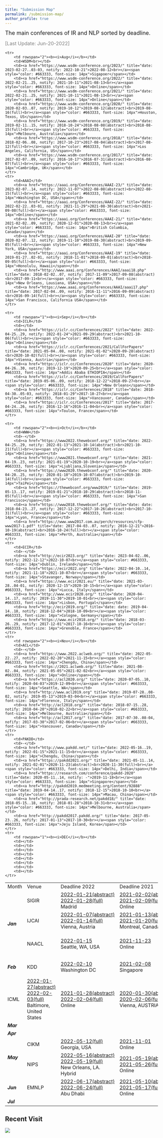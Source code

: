 ```yaml
---
title: "Submission Map"
permalink: /submission-map/
author_profile: true
---
```

<font size="4">The main conferences of IR and NLP sorted by deadline.</font> 


<font size="3" color="grey">[Last Update: Jun-20-2022]</font>

<table align="center">
	<tr>
		<td>Month</td>
		<td>Venue</td>
		<td>Deadline 2022</td>
		<td><nobr>Deadline 2021</nobr></td>
		<td><nobr>Deadline 2020</nobr></td>
		<td>Deadline 2019</td>
		<td>Deadline 2018</td>
		<td>Deadline 2017</td>
		<td>Deadline 2016</td>
	</tr>
	<tr>
		<td rowspan="3"><b><i>Jan</i></b></td>
		<td>SIGIR</td>
		<td><a href="https://sigir.org/sigir2022/" title="date: 2022-07-11..15, notify: 2022-04-29"><nobr>2022-01-21(abstract)</nobr><br>2022-01-28(full)<br></a><span style="color: #663333, font-size: 14px">Madrid</span></td>
		<td><a href="https://sigir.org/sigir2021/" title="date: 2021-07-11..15, notify: 2021-02-14"><nobr>2021-02-02(abstract)</nobr><br>2021-02-09(full)<br></a><span style="color: #663333, font-size: 14px">Online</span></td>
		<td><a href="https://sigir.org/sigir2020/" title="date: 2020-07-25..30, notify: 2020-04-22"><nobr>2020-01-15(abstract)</nobr><br>2020-01-22(full)<br></a><span style="color: #663333, font-size: 14px">XiAn, China</span></td>
		<td><a href="https://sigir.org/sigir2019/" title="date: 2019-07-21.25, notify: 2019-04-14"><nobr>2019-01-21(abstract)</nobr><br>2019-01-28(full)<br></a><span style="color: #663333, font-size: 14px">Paris, France</span></td>
		<td><a href="https://sigir.org/sigir2018/" title="date: 2018-07-08..12, notify: 2018-04-18"><nobr>2018-01-22(abstract)</nobr><br>2018-01-29(full)<br></a><span style="color: #663333, font-size: 14px">Michigan, US</span></td>
		<td><a href="https://sigir.org/sigir2017/" title="date: 2017-07-21.25, notify: 2017-04-11"><nobr>2017-01-17(abstract)</nobr><br>2017-01-24(full)<br></a><span style="color: #663333, font-size: 14px">Tokyo, Japan</span></td>
		<td><a href="https://sigir.org/sigir2016/" title="date: 2016-07-06..12, notify: 2016-04-18"><nobr>2016-01-22(abstract)</nobr><br>2016-01-29(full)<br></a><span style="color: #663333, font-size: 14px">Pisa, Italy</span></td>
	</tr>
	<tr>
		<td>IJCAI</td>
		<td><a href="https://ijcai-22.org/" title="date: 2022-07-23..29, notify: 2022-04-20">2022-01-07(abstract)<br>2022-01-14(full)<br></a><span style="color: #663333, font-size: 14px">Vienna, Austria</span></td>
		<td><a href="https://ijcai-21.org/" title="date: 2021-08-19..26, notify: 2021-03-07"><nobr>2021-01-13(abstract)</nobr><br>2021-01-20(full)<br></a><span style="color: #663333, font-size: 14px">Montreal, Canada</span></td>
		<td><a href="https://static.ijcai.org/ijcai-pricai-2020-schedule/" title="date: 2020-07-11..17, notify: 2020-03-14"><nobr>2020-01-15(abstract)</nobr><br>2020-01-21(full)<br></a><span style="color: #663333, font-size: 14px">Tokyo, Japan</span></td>
		<td><a href="https://www.ijcai19.org/" title="date: 2019-08-10..16, notify: 2019-04-09"><nobr>2019-02-19(abstract)</nobr><br>2019-02-25(full)<br></a><span style="color: #663333, font-size: 14px">Macao, China</span></td>
		<td><a href="http://www.ijcai-18.org/cfp/index.html" title="date: 2018-07-13..19, notify: 2018-04-16"><nobr>2018-01-25(abstract)</nobr><br>2018-02-02(full)<br></a><span style="color: #663333, font-size: 14px">Stockholm, Sweden</span></td>
		<td><a href="https://ijcai-17.org/index.html" title="date: 2017-08-19..25, notify: 2017-04-23"><nobr>2017-02-16(abstract)</nobr><br>2017-02-20(full)<br></a><span style="color: #663333, font-size: 14px">Melbourne, Australia</span></td>
		<td><a href="https://ijcai-16.org/" title="date: 2016-07-09..15, notify: 2016-04-04"><nobr>2016-01-27(abstract)</nobr><br>2016-02-02(full)<br></a><span style="color: #663333, font-size: 14px">New York, USA</span></td>
	</tr>
		<tr>
		<td>NAACL</td>
		<td><a href="https://2022.naacl.org/calls/papers/" title="date: 2022-07-10..15, notify: 2022-04-07">2022-01-15<br></a><span style="color: #663333, font-size: 14px">Seattle, WA, USA</span></td>
		<td><a href="https://2021.naacl.org/" title="date: 2021-06-06..11, notify: 2021-03-10">2021-11-23<br></a><span style="color: #663333, font-size: 14px">Online</span></td>
		<td></td>
		<td><a href="http://naacl2019.org/" title="date: 2019-06-03..05, notify: 2019-02-22"><nobr>2018-12-03(abstract)</nobr><br>2018-12-10(full)<br></a><span style="color: #663333, font-size: 14px">Hyatt Regency in Minneapolis</span></td>
		<td><a href="http://naacl.org/naacl-hlt-2018/" title="date: 2018-06-01..06, notify: 2018-02-13">2017-12-15<br></a><span style="color: #663333, font-size: 14px">New Orleans, Louisiana</span></td>
		<td></td>
		<td><a href="http://naacl.org/naacl-hlt-2016/" title="date: 2016-06-12..17, notify: 2016-03-02">2016-01-26<br></a><span style="color: #663333, font-size: 14px">San Diego</span></td>
	</tr>
	<tr>
		<td rowspan="1"><b><i>Feb</i></b></td>
		<td>KDD</td>
		<td><a href="https://kdd.org/kdd2022/" title="date: 2022-08-14..18, notify: 2022-05-19"><nobr>2022-02-10<br></a><span style="color: #663333, font-size: 14px">Washington DC</span></td>
		<td><a href="https://www.kdd.org/kdd2021" title="date: 2021-08-14..18, notify: 2021-05-17">2021-02-08<br></a><span style="color: #663333, font-size: 14px">Singapore</span></td>
		<td><a href="https://www.kdd.org/kdd2020" title="date: 2020-08-22..27, notify: 2020-05-15">2020-02-13<br></a><span style="color: #663333, font-size: 14px">San Diego, California, USA</span></td>
		<td><a href="https://www.kdd.org/kdd2019" title="date: 2019-08-03..07, notify: 2019-04-28">2019-02-03<br></a><span style="color: #663333, font-size: 14px">Anchorage, Alaska - USA</span></td>
		<td><a href="https://www.kdd.org/kdd2018" title="date: 2018-08-19..23, notify: 2018-05-06">2018-02-11<br></a><span style="color: #663333, font-size: 14px">London, UK</span></td>
		<td><a href="https://www.kdd.org/kdd2017" title="date: 2017-08-13..17, notify: 2016-12-31">2016-12-09<br></a><span style="color: #663333, font-size: 14px">Halifax, Nova Scotia, Canada</span></td>
		<td><a href="https://www.kdd.org/kdd2016" title="date: 2016-08-13..17, notify: 2016-05-12">2016-02-12<br></a><span style="color: #663333, font-size: 14px">San Francisco, USA</span></td>
	</tr>
	<tr>
		<td>ICML</td>
		<td><a href="https://icml.cc/Conferences/2022/" title="date: 2022-07-17..23, notify: 2022-03-21">2022-01-27(abstract)<br>2022-02-03(full)<br></a><span style="color: #663333, font-size: 14px">Baltimore, United States</span></td>
		<td><a href="https://icml.cc/Conferences/2021/CallForPapers" title="date: 2021-07-18..24, notify: 2021-05-08">2021-01-28(abstract)<br>2022-02-04(full)<br></a><span style="color: #663333, font-size: 14px">Online</span></td>
		<td><a href="https://icml.cc/Conferences/2020" title="date: 2020-07-12..18, notify: 2020-05-09">2020-01-30(abstract)<br>2020-02-06(full)<br></a><span style="color: #663333, font-size: 14px">Vienna, AUSTRIA</span></td>
		<td><a href="https://icml.cc/Conferences/2019" title="date: 2019-06-10..15, notify: 2019-04-24">2019-01-18(abstract)<br>2019-01-23(full)<br></a><span style="color: #663333, font-size: 14px">Long Beach, CA, USA</span></td>
		<td><a href="https://icml.cc/Conferences/2018/" title="date: 2018-07-10..15, notify: 2018-05-11">2018-02-09<br></a><span style="color: #663333, font-size: 14px">Stockholm SWEDEN</span></td>
		<td><a href="http://icml.cc/2017" title="date: 2017-08-06..11, notify: -">2017-02-24<br></a><span style="color: #663333, font-size: 14px">Sydney, Australia</span></td>
		<td></td>
	</tr>
	<tr>
		<td rowspan="1"><b><i>Mar</i></b></td>
		<td></td>
		<td></td>
		<td></td>
		<td></td>
		<td></td>
		<td></td>
		<td></td>
		<td></td>
	</tr>
	<tr>
		<td rowspan="1"><b><i>Apr</i></b></td>
		<td></td>
		<td></td>
		<td></td>
		<td></td>
		<td></td>
		<td></td>
		<td></td>
		<td></td>
	</tr>
	<tr>
		<td rowspan="2"><b><i>May</i></b></td>
		<td>CIKM</td>
		<td><a href="https://www.cikm2022.org/" title="date: 2022-10-17..22, notify: 2022-08-01">2022-05-12(full)<br></a><span style="color: #663333, font-size: 14px">Georgia, USA</span></td>
		<td><a href="https://www.cikm2021.org/" title="date: 2021-11-01..5, notify: 2021-07-05">2021-11-01<br></a><span style="color: #663333, font-size: 14px">Online</span></td>
		<td><a href="https://www.cikm2020.org/" title="date: 2020-10-19..23, notify: 2020-07-06">2020-10-19<br></a><span style="color: #663333, font-size: 14px">Online</span></td>
		<td><a href="https://www.cikm2019.org/" title="date: 2019-11-03..07, notify: 2019-07-15">2019-11-03<br></a><span style="color: #663333, font-size: 14px">Beijing, China</span></td>
		<td><a href="http://www.cikm2018.units.it/" title="date: 2018-10-22..26, notify: 2018-07-07">2018-10-22<br></a><span style="color: #663333, font-size: 14px">Turing, Italy</span></td>
		<td><a href="http://www.cikmconference.org/CIKM2017/" title="date: 2017-11-06..10, notify: 2017-06-30">2017-11-06<br></a><span style="color: #663333, font-size: 14px">Singapore</span></td>
		<td><a href="https://www.cikm2016.org/" title="date: 2016-10-24..28, notify: 2016-07-01">2016-10-24<br></a><span style="color: #663333, font-size: 14px">Indianapolis, US</span></td>
	</tr>
	<tr>
		<td>NIPS</td>
		<td><a href="https://neurips.cc/Conferences/2022/CallForPapers" title="date: 2022-11-28..12-08, notify: 2022-09-14">2022-05-16(abstract)<br>2022-05-19(full)<br></a><span style="color: #663333, font-size: 14px">New Orleans, LA. Hybrid</span></td>
		<td><a href="https://nips.cc/Conferences/2021" title="date: 2021-12-06..14, notify: 2021-09-28">2021-05-19(abstract)<br>2021-05-26(full)<br></a><span style="color: #663333, font-size: 14px">Online</span></td>
		<td><a href="https://nips.cc/Conferences/2020/CallForPapers" title="date: 2020-12-06..12, notify: 2020-09-25">2020-05-27(abstract)<br>2020-06-03(full)<br></a><span style="color: #663333, font-size: 14px">Vancouver, Canada</span></td>
		<td><a href="https://nips.cc/Conferences/2019" title="date: 2019-12-08..14, notify: 2019-09-04">2019-05-16(abstract)<br>2019-05-23(full)<br></a><span style="color: #663333, font-size: 14px">Vancouver, Canada</span></td>
		<td><a href="https://nips.cc/Conferences/2018" title="date: 2018-12-02..08, notify: 2018-09-06">2018-05-11(abstract)<br>2018-05-18(full)<br></a><span style="color: #663333, font-size: 14px">-</span></td>
		<td><a href="https://nips.cc/Conferences/2017" title="date: 2017-12-04..09, notify: 2017-09-05">2017-05-09(full)<br></a><span style="color: #663333, font-size: 14px">Long Beach</span></td>
		<td><a href="https://nips.cc/Conferences/2016" title="date: 2016-12-05..10, notify: -">2016-05-20(full)<br></a><span style="color: #663333, font-size: 14px">Barcelona, Spain</span></td>
	</tr>
	<tr>
		<td rowspan="1"><b><i>Jun</i></b></td>
		<td>EMNLP</td>
		<td><a href="https://2022.emnlp.org/" title="date: 2022-12-09..11, notify: 2022-10-06">2022-06-17(abstract)<br>2022-06-24(full)<br></a><span style="color: #663333, font-size: 14px">Abu Dhabi</span></td>
		<td><a href="https://2021.emnlp.org/" title="date: 2021-11-07..09, notify: 2021-08-25">2021-05-10(abstract)<br>2021-05-17(full)<br></a><span style="color: #663333, font-size: 14px">Online</span></td>
		<td><a href="https://2020.emnlp.org/" title="date: 2020-11-16..18, notify: 2020-09-14">2020-05-11<br></a><span style="color: #663333, font-size: 14px">Online</span></td>
		<td><a href="https://2019.emnlp.org/" title="date: 2019-11-05..07, notify: 2019-08-12">2019-05-21<br></a><span style="color: #663333, font-size: 14px">Hong Kong, China</span></td>
		<td><a href="https://2018.emnlp.org/" title="date: 2018-11-02..04, notify: 2018-08-10">2018-05-22<br></a><span style="color: #663333, font-size: 14px">Brussels, Belgium</span></td>
		<td><a href="http://emnlp2017.net/" title="date: 2017-09-07..11, notify: 2017-06-30">2017-04-14<br></a><span style="color: #663333, font-size: 14px">Copenhagen</span></td>
		<td><a href="https://www.aclweb.org/mirror/emnlp2016/" title="date: 2016-11-02..04, notify: 2016-07-29">2016-06-03<br></a><span style="color: #663333, font-size: 14px">AUstin, Texas, US</span></td>
	</tr>
	<tr>
		<td rowspan="1"><b><i>Jul</i></b></td>
		<td></td>
		<td></td>
		<td></td>
		<td></td>
		<td></td>
		<td></td>
		<td></td>
		<td></td>
	</tr>

	<tr>
		<td rowspan="2"><b><i>Aug</i></b></td>
		<td>WSDM<br></td>
		<td><a href="https://www.wsdm-conference.org/2023/" title="date: 2023-02-27..03-03, notify: 2022-10-21">2022-08-12<br></a><span style="color: #663333, font-size: 14px">Sigapoer</span></td>
		<td><a href="https://www.wsdm-conference.org/2022/" title="date: 2022-02-21..25, notify: 2021-10-11">2021-08-13<br></a><span style="color: #663333, font-size: 14px">Online</span></td>
		<td><a href="https://www.wsdm-conference.org/2021/" title="date: 2022-02-21..25, notify: 2021-10-11">2021-08-13<br></a><span style="color: #663333, font-size: 14px">Online</span></td>
		<td><a href="https://www.wsdm-conference.org/2020/" title="date: 2020-02-03..07, notify: 2019-10-12">2019-08-12(abstract)<br>2019-08-16(full)<br></a><span style="color: #663333, font-size: 14px">Houston, Texos, US</span></td>
		<td><a href="https://www.wsdm-conference.org/2019/" title="date: 2019-02-11..15, notify: 2018-10-24">2018-08-08(abstract)<br>2018-08-15(full)<br></a><span style="color: #663333, font-size: 14px">Melboure, Australia</span></td>
		<td><a href="https://www.wsdm-conference.org/2018/" title="date: 2018-02-06..08, notify: 2017-10-23">2017-08-04(abstract)<br>2017-08-12(full)<br></a><span style="color: #663333, font-size: 14px">Los Angeles, California, US</span></td>
		<td><a href="https://www.wsdm-conference.org/2017/" title="date: 2017-02-07..09, notify: 2016-10-17">2016-07-31(abstract)<br>2016-08-07(full)<br></a><span style="color: #663333, font-size: 14px">Cambridge, UK</span></td>
	</tr>
	<tr>
		<td>AAAI</td>
		<td><a href="https://aaai.org/Conferences/AAAI-23/" title="date: 2023-02-07..14, notify: 2022-11-07">2022-08-08(abstract)<br>2022-08-15(full)<br></a><span style="color: #663333, font-size: 14px">Washington DC, USA</span></td>
		<td><a href="https://aaai.org/Conferences/AAAI-22/" title="date: 2022-02-22..03-01, notify: 2021-11-29">2021-08-30(abstract)<br>2021-09-08(full)<br></a><span style="color: #663333, font-size: 14px">Online</span></td>
		<td><a href="https://aaai.org/Conferences/AAAI-21/" title="date: 2021-02-02..09, notify: 2020-12-01">2020-08-13<br></a><span style="color: #663333, font-size: 14px">British Columbia, Canada</span></td>
		<td><a href="https://aaai.org/Conferences/AAAI-20" title="date: 2020-02-07..12, notify: 2019-11-10">2019-08-30(abstract)<br>2019-09-05(full)<br></a><span style="color: #663333, font-size: 14px">New York, USA</span></td>
		<td><a href="https://aaai.org/Conferences/AAAI-19" title="date: 2019-01-27..02-01, notify: 2018-11-01">2018-09-01(abstract)<br>2018-09-05(full)<br></a><span style="color: #663333, font-size: 14px">Honolulu, Hawaii</span></td>
		<td><a href="http://www.aaai.org/Conferences/AAAI/aaai18.php" title="date: 2018-02-02..07, notify: 2017-11-09">2017-09-08(abstract)<br>2017-09-11<br></a><span style="color: #663333, font-size: 14px">New Orleans, Lousiana, USA</span></td>
		<td><a href="https://www.aaai.org/Conferences/AAAI/aaai17.php" title="date: 2017-02-04..09, notify: 2016-11-11">2016-09-09(abstract)<br>2016-09-14(full)<br></a><span style="color: #663333, font-size: 14px">San Francisco, California USA</span></td>
	</tr>
	
	<tr>
		<td rowspan="1"><b><i>Sep</i></b></td>
		<td>ICLR</td>
		<td></td>
		<td><a href="https://iclr.cc/Conferences/2022" title="date: 2022-04-25..29, notify: 2022-01-24">2021-09-29(abstract)<br>2021-10-06(full)<br></a><span style="color: #663333, font-size: 14px">Online</span></td>
		<td><a href="https://iclr.cc/Conferences/2021/CallForPapers" title="date: 2021-05-04..08, notify: 2021-01-02">2020-09-28(abstract)<br>2020-10-02(full)<br></a><span style="color: #663333, font-size: 14px">Vienna, Austria</span></td>
		<td><a href="https://iclr.cc/Conferences/2020" title="date: 2020-04-26..30, notify: 2019-12-19">2020-09-25<br></a><span style="color: #663333, font-size: 14px">Addis Ababa ETHIOPIA</span></td>
		<td><a href="https://iclr.cc/Conferences/2019/CallForPapers" title="date: 2019-05-06..09, notify: 2018-12-22">2018-09-27<br></a><span style="color: #663333, font-size: 14px">New Orleans</span></td>
		<td><a href="https://iclr.cc/Conferences/2018" title="date: 2018-04-30..05-03, notify: 2018-01-29">2017-10-27<br></a><span style="color: #663333, font-size: 14px">Vancouver, Canada</span></td>
		<td><a href="https://iclr.cc/Conferences/2017" title="date: 2017-04-24..26, notify: 2016-12-16">2016-11-04<br></a><span style="color: #663333, font-size: 14px">Toulon, France</span></td>
	</tr>

	<tr>
		<td rowspan="2"><b><i>Oct</i></b></td>
		<td>WWW</td>
		<td>-</td>
		<td><a href="https://www2022.thewebconf.org/" title="date: 2022-04-25..29, notify: 2022-01-13">2021-10-14(abstract)<br>2021-10-21(full)<br></a><span style="color: #663333, font-size: 14px">Online</span></td>
		<td><a href="https://www2021.thewebconf.org/" title="date: 2021-04-19..23, notify: 2021-01-19">2020-10-19<br></a><span style="color: #663333, font-size: 14px">Ljubljana,Slovenia</span></td>
		<td><a href="https://www2020.thewebconf.org/" title="date: 2020-04-20..25, notify: 2020-01-10">2019-10-07(abstract)<br>2019-10-14(full)<br></a><span style="color: #663333, font-size: 14px">TaiPei</span></td>
		<td><a href="https://thewebconf.org/www2019/" title="date: 2019-05-13..17, notify: 2019-01-21">2018-10-29(abstract)<br>2018-11-05(full)<br></a><span style="color: #663333, font-size: 14px">San Francisco</span></td>
		<td><a href="https://www2018.thewebconf.org/" title="date: date: 2018-04-23..27, notify: 2017-12-22">2017-10-26(abstract)<br>2017-10-31(full)<br></a><span style="color: #663333, font-size: 14px">Lyon, France</span></td>
		<td><a href="https://www.www2017.com.au/perch/resources/cfp-www2017-1.pdf" title="date: 2017-04-03..07, notify: 2016-12-21">2016-10-19(abstract)<br>2016-10-24(full)<br></a><span style="color: #663333, font-size: 14px">Perth, Australia</span></td>
	</tr>
	<tr>
		<td>ECIR</td>
		<td>-</td>
		<td><a href="http://ecir2023.org/" title="date: 2023-04-02..06, notify: 2022-12-12">2022-10-07<br></a><span style="color: #663333, font-size: 14px">Dublin, Ireland</span></td>
		<td><a href="https://ecir2022.org" title="date: 2022-04-10..14, notify: 2021-11-18">2021-10-07<br></a><span style="color: #663333, font-size: 14px">Stavanger, Norway</span></td>
		<td><a href="https://www.ecir2021.eu/" title="date: 2021-03-28..04-01, notify: 2020-12-15">2020-10-15<br></a><span style="color: #663333, font-size: 14px">Lucca, Italy</span></td>
		<td><a href="http://www.ecir2020.org/" title="date: 2020-04-14..17, notify: 2019-11-30">2019-10-01<br></a><span style="color: #663333, font-size: 14px">Lisbon, Portugal</span></td>
		<td><a href="http://ecir2019.org/" title="date: date: 2019-04-14..18, notify: 2018-12-04">2018-10-09<br></a><span style="color: #663333, font-size: 14px">Cologne, Germany</span></td>
		<td><a href="https://www.ecir2018.org/" title="date: 2018-03-26..29, notify: 2017-12-01">2017-10-16<br></a><span style="color: #663333, font-size: 14px">Grenoble, France</span></td>
	</tr>
	<tr>
		<td rowspan="2"><b><i>Nov</i></b></td>
		<td>ACL</td>
		<td>-</td>
		<td><a href="https://www.2022.aclweb.org/" title="date: 2022-05-22..27, notify: 2022-02-20">2021-11-15<br></a><span style="color: #663333, font-size: 14px">Chengdu, China</span></td>
		<td><a href="https://2021.aclweb.org/" title="date: 2021-08-02..04, notify: 2021-05-05">2021-02-02<br></a><span style="color: #663333, font-size: 14px">Online</span></td>
		<td><a href="https://acl2020.org/" title="date: 2020-07-05..10, notify: 2020-04-03">2019-12-09<br></a><span style="color: #663333, font-size: 14px">Seattle, WA</span></td>
		<td><a href="http://www.acl2019.org" title="date: 2019-07-28..08-02, notify: 2019-05-13">2019-03-04<br></a><span style="color: #663333, font-size: 14px">Florence, Italy</span></td>
		<td><a href="http://acl2018.org/" title="date: 2018-07-15..28, notify: 2018-04-20">2018-02-22<br></a><span style="color: #663333, font-size: 14px">Melbourne, Australia</span></td>
		<td><a href="http://acl2017.org/" title="date: 2017-07-30..08-04, nofify: 2017-03-30">2017-02-06<br></a><span style="color: #663333, font-size: 14px">Vancouver, Canada</span></td>
	</tr>
	<tr>
		<td>PAKDD</td>
		<td>-</td>
		<td><a href="http://www.pakdd.net/" title="date: 2022-05-16..19, notify: 2022-01-15">2021-11-15<br></a><span style="color: #663333, font-size: 14px">Chengdu, China</span></td>
		<td><a href="https://pakdd2021.org/" title="date: 2021-05-11..14, notify: 2021-02-01">2020-11-23(abstract)<br>2020-11-30(full)<br></a><span style="color: #663333, font-size: 14px">Delhi, India</span></td>
		<td><a href="https://research.com/conference/pakdd-2020" title="date: 2020-05-11..14, notify: -">2019-11-18<br></a><span style="color: #663333, font-size: 14px">Singapore</span></td>
		<td><a href="http://pakdd2019.medmeeting.org/Content/92888" title="date: 2019-04-14..17, notify: 2018-12-15">2018-10-10<br></a><span style="color: #663333, font-size: 14px">Macau, China</span></td>
		<td><a href="http://prada-research.net/pakdd18/" title="date: 2018-05-15..18, notify: 2018-01-28">2018-10-31<br></a><span style="color: #663333, font-size: 14px">Melbourne, Australia</span></td>
		<td><a href="http://pakdd2017.pakdd.org/" title="date: 2017-05-23..26, nofify: 2017-01-13">2017-10-30<br></a><span style="color: #663333, font-size: 14px">Jeju Island, Korea</span></td>
	</tr>
	<tr>
		<td rowspan="1"><b><i>DEC</i></b></td>
		<td></td>
		<td></td>
		<td></td>
		<td></td>
		<td></td>
		<td></td>
		<td></td>
		<td></td>
	</tr>
</table>

## Recent Visit

<a href="https://clustrmaps.com/site/17p9b" title="Visit tracker"><img src="//www.clustrmaps.com/map_v2.png?d=_x7tqyOr885brXGvZjrsKqXa4MFwSfmlCNrM9Pdv_q4&cl=ffffff" /></a>